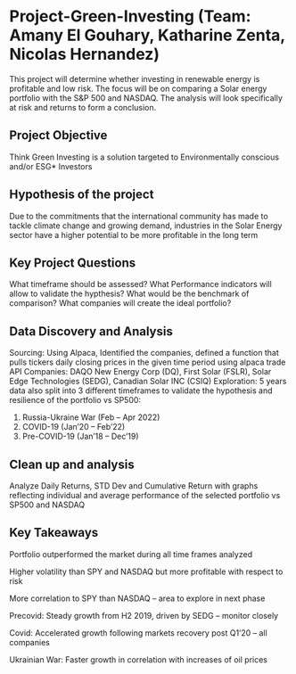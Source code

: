 # Project-Green-Investing (Team: Amany El Gouhary, Katharine Zenta, Nicolas Hernandez)
This project will determine whether investing in renewable energy is profitable and low risk. The focus will be on comparing a Solar energy portfolio with the S&amp;P 500 and NASDAQ. The analysis will look specifically at risk and returns to form a conclusion. 

## Project Objective

Think Green Investing is a solution targeted to Environmentally conscious and/or ESG* Investors

## Hypothesis of the project

Due to the commitments that the international community has made to tackle climate change and growing demand, industries in the Solar Energy sector have a higher potential to be more profitable in the long term

## Key Project Questions

What timeframe should be assessed?
What Performance indicators will allow to validate the hypthesis?
What would be the benchmark of comparison? 
What companies will create the ideal portfolio?

## Data Discovery and Analysis 

Sourcing: Using Alpaca, Identified the companies, defined a function that  pulls tickers daily closing prices in the given time period using alpaca trade API
Companies: DAQO New Energy Corp (DQ), First Solar (FSLR), Solar Edge Technologies (SEDG), Canadian Solar INC (CSIQ)
Exploration: 5 years data also split into 3 different timeframes to validate the hypothesis and resilience of the portfolio vs SP500: 
1. Russia-Ukraine War (Feb – Apr 2022)
2. COVID-19 (Jan’20 – Feb’22)
3. Pre-COVID-19 (Jan’18 – Dec’19)

## Clean up and analysis 

Analyze Daily Returns, STD Dev and Cumulative Return with graphs reflecting individual and average performance of the selected portfolio vs SP500 and NASDAQ 

## Key Takeaways

Portfolio outperformed the market during all time frames analyzed

Higher volatility than SPY and NASDAQ but more profitable with respect to risk 

More correlation to SPY than NASDAQ – area to explore in next phase

Precovid: Steady growth from H2 2019, driven by SEDG – monitor closely

Covid: Accelerated growth following markets recovery post Q1’20 – all companies

Ukrainian War: Faster growth in correlation with increases of oil prices


